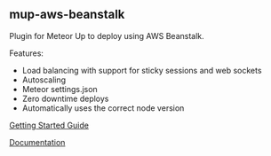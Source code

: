 ## mup-aws-beanstalk

Plugin for Meteor Up to deploy using AWS Beanstalk.

Features:
- Load balancing with support for sticky sessions and web sockets
- Autoscaling
- Meteor settings.json
- Zero downtime deploys
- Automatically uses the correct node version

[Getting Started Guide](./docs/getting-started.md)

[Documentation](./docs/index.md)
